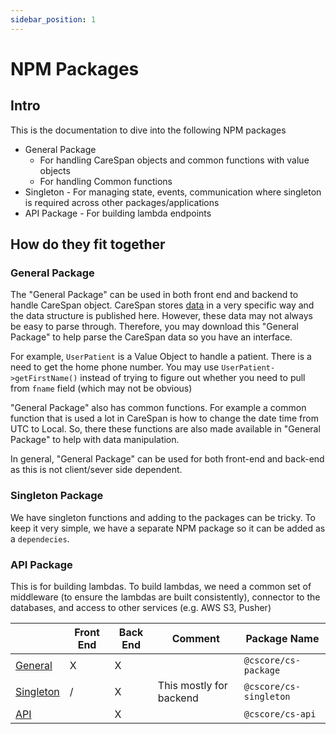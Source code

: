 ```yaml
---
sidebar_position: 1
---
```


# NPM Packages

## Intro

This is the documentation to dive into the following NPM packages

* General Package
  * For handling CareSpan objects and common functions with value objects
  * For handling Common functions
* Singleton - For managing state, events, communication where singleton is required across other packages/applications
* API Package - For building lambda endpoints

## How do they fit together

### General Package

The "General Package" can be used in both front end and backend to handle CareSpan object. CareSpan stores [data](https://carespan-health.github.io/dataset) in a very specific way and the data structure is published here. However, these data may not always be easy to parse through. Therefore, you may download this "General Package" to help parse the CareSpan data so you have an interface.

For example, `UserPatient` is a Value Object to handle a patient. There is a need to get the home phone number. You may use `UserPatient->getFirstName()` instead of trying to figure out whether you need to pull from `fname` field (which may not be obvious)

"General Package" also has common functions. For example a common function that is used a lot in CareSpan is how to change the date time from UTC to Local. So, there these functions are also made available in "General Package" to help with data manipulation.

In general, "General Package" can be used for both front-end and back-end as this is not client/sever side dependent.

### Singleton Package

We have singleton functions and adding to the packages can be tricky. To keep it very simple, we have a separate NPM package so it can be added as a `dependecies`.

### API Package

This is for building lambdas. To build lambdas, we need a common set of middleware (to ensure the lambdas are built consistently), connector to the databases, and access to other services (e.g. AWS S3, Pusher)

|                                           | Front End | Back End | Comment | Package Name |
| ----------------------------------------- | --------- | -------- | -------- | ------|
| [General](./category/general-package)     | X         | X        |  | `@cscore/cs-package` |
| [Singleton](./category/singleton-package) | /         | X        | This mostly for backend | `@cscore/cs-singleton` |
| [API](./category/api-package-lambda)      |           | X        |  | `@cscore/cs-api` |
